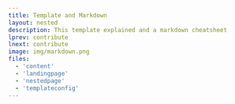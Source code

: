 ```yaml
---
title: Template and Markdown
layout: nested
description: This template explained and a markdown cheatsheet
lprev: contribute
lnext: contribute
image: img/markdown.png
files:
  - 'content'
  - 'landingpage'
  - 'nestedpage'
  - 'templateconfig'
---
```


